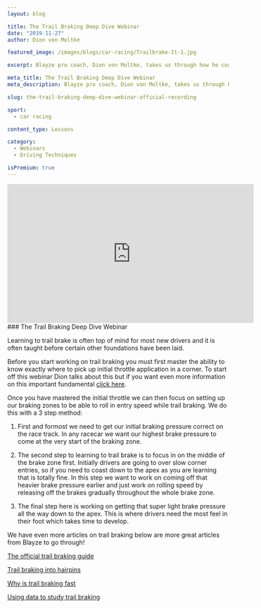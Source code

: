 ```yaml
---
layout: blog

title: The Trail Braking Deep Dive Webinar
date: "2019-11-27"
author: Dion von Moltke

featured_image: /images/blogs/car-racing/Trailbrake-It-1.jpg

excerpt: Blayze pro coach, Dion von Moltke, takes us through how he coaches trail braking, why it is important, and how to master this difficult technique.

meta_title: The Trail Braking Deep Dive Webinar
meta_description: Blayze pro coach, Dion von Moltke, takes us through how he coaches trail braking, why it is important, and how to master this difficult technique.

slug: the-trail-braking-deep-dive-webinar-official-recording

sport:
  - car racing

content_type: Lessons

category:
  - Webinars
  - Driving Techniques

isPremium: true
---
```


<iframe title="Blog iFrame" id="videoIframe" width="560" height="315" src="https://www.youtube.com/embed/DKjHqWrabpA" frameborder="0" allow="accelerometer; autoplay; encrypted-media; gyroscope; picture-in-picture" allowfullscreen></iframe>
### The Trail Braking Deep Dive Webinar

Learning to trail brake is often top of mind for most new drivers and it is often taught before certain other foundations have been laid.

Before you start working on trail braking you must first master the ability to know exactly where to pick up initial throttle application in a corner. To start off this webinar Dion talks about this but if you want even more information on this important fundamental [click here](/blog/car-racing/go-faster-on-the-racetrack-by-spending-less-time-on-throttle/).

Once you have mastered the initial throttle we can then focus on setting up our braking zones to be able to roll in entry speed while trail braking. We do this with a 3 step method:

1. First and formost we need to get our initial braking pressure correct on the race track. In any racecar we want our highest brake pressure to come at the very start of the braking zone.

2) The second step to learning to trail brake is to focus in on the middle of the brake zone first. Initially drivers are going to over slow corner entries, so if you need to coast down to the apex as you are learning that is totally fine. In this step we want to work on coming off that heavier brake pressure earlier and just work on rolling speed by releasing off the brakes gradually throughout the whole brake zone.

3. The final step here is working on getting that super light brake pressure all the way down to the apex. This is where drivers need the most feel in their foot which takes time to develop.

We have even more articles on trail braking below are more great articles from Blayze to go through!

[The official trail braking guide](/blog/car-racing/the-official-trail-braking-guide/)

[Trail braking into hairpins](/blog/car-racing/trailbraking-into-hairpins/)

[Why is trail braking fast](/blog/car-racing/why-is-trail-braking-fast/)

[Using data to study trail braking](/blog/car-racing/using-data-to-study-trail-braking/)
